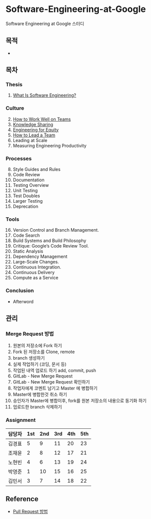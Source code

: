 # Software-Engineering-at-Google
Software Engineering at Google 스터디

## 목적
* 

## 목차
### Thesis
1. [What Is Software Engineering?](chapter/01_what_is_software_engineering.md)
### Culture
2. [How to Work Well on Teams](chapter/02_what_is_software_engineering.md)
3. [Knowledge Sharing](chapter/03_what_is_software_engineering.md)
4. [Engineering for Equity](chapter/04_what_is_software_engineering.md)
5. [How to Lead a Team](chapter/05_what_is_software_engineering.md)
6. Leading at Scale
7. Measuring Engineering Productivity
### Processes
8. Style Guides and Rules
9. Code Review
10. Documentation
11. Testing Overview
12. Unit Testing
13. Test Doubles
14. Larger Testing
15. Deprecation

### Tools
16. Version Control and Branch Management.
17. Code Search
18. Build Systems and Build Philosophy
19. Critique: Google’s Code Review Tool.
20. Static Analysis
21. Dependency Management
22. Large-Scale Changes.
23. Continuous Integration.
24. Continuous Delivery
25. Compute as a Service

### Conclusion
* Afterword

## 관리
### Merge Request 방법
1. 원본의 저장소에 Fork 하기
2. Fork 된 저장소를 Clone, remote
3. branch 생성하기
4. 실제 작업하기 (코딩, 문서 등)
5. 작업된 내역 업로드 하기 add, commit, push
6. GitLab - New Merge Request
7. GitLab - New Merge Request 확인하기
8. 작업자에게 코멘트 남기고 Master 에 병합하기
9. Master에 병합한것 취소 하기
10. 승인자가 Master에 병합이후, fork를 원본 저장소의 내용으로 동기화 하기
13. 업로드한 branch 삭제하기

### Assignment
| 담당자 | 1st | 2nd | 3rd | 4th | 5th |
| ------ | --- | --- | --- | --- | --- |
| 김경표 | 5   | 9   | 11  | 20  | 23  |
| 조재윤 | 2   | 8   | 12  | 17  | 21  |
| 노현빈 | 4   | 6   | 13  | 19  | 24  |
| 박영준 | 1   | 10  | 15  | 16  | 25  |
| 김민서 | 3   | 7   | 14  | 18  | 22  |

## Reference
* [Pull Request 방법](https://serpiko.tistory.com/853)